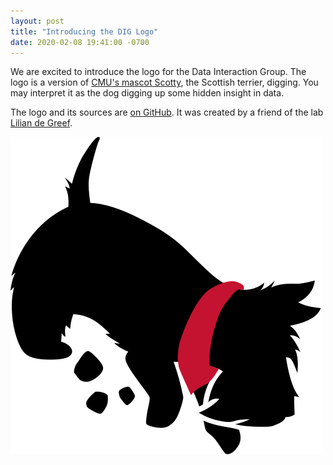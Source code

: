 ```yaml
---
layout: post
title: "Introducing the DIG Logo"
date: 2020-02-08 19:41:00 -0700
---
```


We are excited to introduce the logo for the Data Interaction Group. The logo is a version of [CMU's mascot Scotty](https://athletics.cmu.edu/athletics/mascot/index), the Scottish terrier, digging. You may interpret it as the dog digging up some hidden insight in data.

The logo and its sources are [on GitHub](https://github.com/cmudig/logo). It was created by a friend of the lab [Lilian de Greef](https://ldegreef.com).

<img src="https://github.com/cmudig/logo/raw/master/export/DIG-light%40500.png" class="w-80" alt="The CMU mascot Scotty, who is a black dog, digging up dirt.">
